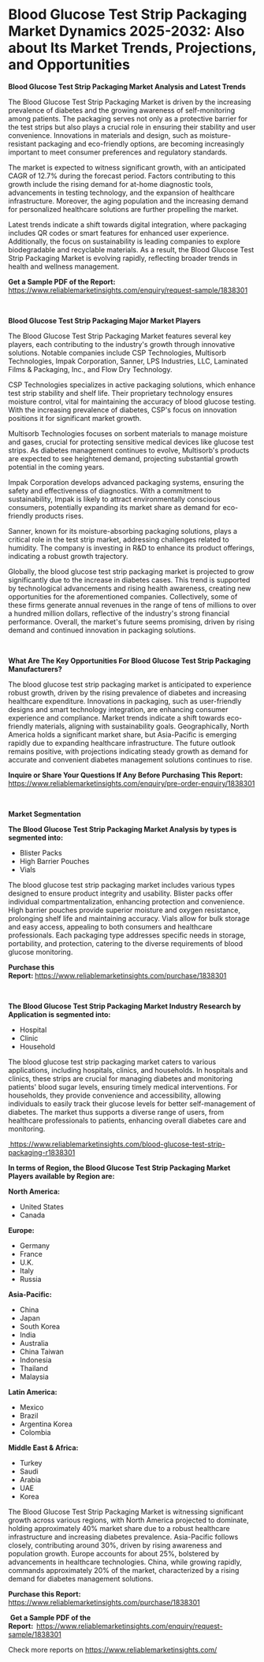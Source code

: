 <p><h1>Blood Glucose Test Strip Packaging Market Dynamics 2025-2032: Also about Its Market Trends, Projections, and Opportunities</h1></p><p><strong>Blood Glucose Test Strip Packaging Market Analysis and Latest Trends</strong></p>
<p><p>The Blood Glucose Test Strip Packaging Market is driven by the increasing prevalence of diabetes and the growing awareness of self-monitoring among patients. The packaging serves not only as a protective barrier for the test strips but also plays a crucial role in ensuring their stability and user convenience. Innovations in materials and design, such as moisture-resistant packaging and eco-friendly options, are becoming increasingly important to meet consumer preferences and regulatory standards.</p><p>The market is expected to witness significant growth, with an anticipated CAGR of 12.7% during the forecast period. Factors contributing to this growth include the rising demand for at-home diagnostic tools, advancements in testing technology, and the expansion of healthcare infrastructure. Moreover, the aging population and the increasing demand for personalized healthcare solutions are further propelling the market. </p><p>Latest trends indicate a shift towards digital integration, where packaging includes QR codes or smart features for enhanced user experience. Additionally, the focus on sustainability is leading companies to explore biodegradable and recyclable materials. As a result, the Blood Glucose Test Strip Packaging Market is evolving rapidly, reflecting broader trends in health and wellness management.</p></p>
<p><strong>Get a Sample PDF of the Report:&nbsp;</strong> <a href="https://www.reliablemarketinsights.com/enquiry/request-sample/1838301?utm_campaign=2206&utm_medium=2&utm_source=Github&utm_content=ia&utm_term=09032025&utm_id=blood-glucose-test-strip-packaging">https://www.reliablemarketinsights.com/enquiry/request-sample/1838301</a></p>
<p>&nbsp;</p>
<p><strong>Blood Glucose Test Strip Packaging Major Market Players</strong></p>
<p><p>The Blood Glucose Test Strip Packaging Market features several key players, each contributing to the industry's growth through innovative solutions. Notable companies include CSP Technologies, Multisorb Technologies, Impak Corporation, Sanner, LPS Industries, LLC, Laminated Films & Packaging, Inc., and Flow Dry Technology.</p><p>CSP Technologies specializes in active packaging solutions, which enhance test strip stability and shelf life. Their proprietary technology ensures moisture control, vital for maintaining the accuracy of blood glucose testing. With the increasing prevalence of diabetes, CSP's focus on innovation positions it for significant market growth.</p><p>Multisorb Technologies focuses on sorbent materials to manage moisture and gases, crucial for protecting sensitive medical devices like glucose test strips. As diabetes management continues to evolve, Multisorb's products are expected to see heightened demand, projecting substantial growth potential in the coming years.</p><p>Impak Corporation develops advanced packaging systems, ensuring the safety and effectiveness of diagnostics. With a commitment to sustainability, Impak is likely to attract environmentally conscious consumers, potentially expanding its market share as demand for eco-friendly products rises.</p><p>Sanner, known for its moisture-absorbing packaging solutions, plays a critical role in the test strip market, addressing challenges related to humidity. The company is investing in R&D to enhance its product offerings, indicating a robust growth trajectory.</p><p>Globally, the blood glucose test strip packaging market is projected to grow significantly due to the increase in diabetes cases. This trend is supported by technological advancements and rising health awareness, creating new opportunities for the aforementioned companies. Collectively, some of these firms generate annual revenues in the range of tens of millions to over a hundred million dollars, reflective of the industry's strong financial performance. Overall, the market's future seems promising, driven by rising demand and continued innovation in packaging solutions.</p></p>
<p>&nbsp;</p>
<p><strong>What Are The Key Opportunities For Blood Glucose Test Strip Packaging Manufacturers?</strong></p>
<p><p>The blood glucose test strip packaging market is anticipated to experience robust growth, driven by the rising prevalence of diabetes and increasing healthcare expenditure. Innovations in packaging, such as user-friendly designs and smart technology integration, are enhancing consumer experience and compliance. Market trends indicate a shift towards eco-friendly materials, aligning with sustainability goals. Geographically, North America holds a significant market share, but Asia-Pacific is emerging rapidly due to expanding healthcare infrastructure. The future outlook remains positive, with projections indicating steady growth as demand for accurate and convenient diabetes management solutions continues to rise.</p></p>
<p><strong>Inquire or Share Your Questions If Any Before Purchasing This Report:</strong> <a href="https://www.reliablemarketinsights.com/enquiry/pre-order-enquiry/1838301?utm_campaign=2206&utm_medium=2&utm_source=Github&utm_content=ia&utm_term=09032025&utm_id=blood-glucose-test-strip-packaging">https://www.reliablemarketinsights.com/enquiry/pre-order-enquiry/1838301</a></p>
<p>&nbsp;</p>
<p><strong>Market Segmentation</strong></p>
<p><strong>The Blood Glucose Test Strip Packaging Market Analysis by types is segmented into:</strong></p>
<p><ul><li>Blister Packs</li><li>High Barrier Pouches</li><li>Vials</li></ul></p>
<p><p>The blood glucose test strip packaging market includes various types designed to ensure product integrity and usability. Blister packs offer individual compartmentalization, enhancing protection and convenience. High barrier pouches provide superior moisture and oxygen resistance, prolonging shelf life and maintaining accuracy. Vials allow for bulk storage and easy access, appealing to both consumers and healthcare professionals. Each packaging type addresses specific needs in storage, portability, and protection, catering to the diverse requirements of blood glucose monitoring.</p></p>
<p><strong>Purchase this Report:&nbsp;</strong><a href="https://www.reliablemarketinsights.com/purchase/1838301?utm_campaign=2206&utm_medium=2&utm_source=Github&utm_content=ia&utm_term=09032025&utm_id=blood-glucose-test-strip-packaging">https://www.reliablemarketinsights.com/purchase/1838301</a></p>
<p>&nbsp;</p>
<p><strong>The Blood Glucose Test Strip Packaging Market Industry Research by Application is segmented into:</strong></p>
<p><ul><li>Hospital</li><li>Clinic</li><li>Household</li></ul></p>
<p><p>The blood glucose test strip packaging market caters to various applications, including hospitals, clinics, and households. In hospitals and clinics, these strips are crucial for managing diabetes and monitoring patients' blood sugar levels, ensuring timely medical interventions. For households, they provide convenience and accessibility, allowing individuals to easily track their glucose levels for better self-management of diabetes. The market thus supports a diverse range of users, from healthcare professionals to patients, enhancing overall diabetes care and monitoring.</p></p>
<p><a href="https://www.reliablemarketinsights.com/blood-glucose-test-strip-packaging-r1838301?utm_campaign=2206&utm_medium=2&utm_source=Github&utm_content=ia&utm_term=09032025&utm_id=blood-glucose-test-strip-packaging">&nbsp;https://www.reliablemarketinsights.com/blood-glucose-test-strip-packaging-r1838301</a></p>
<p><strong>In terms of Region, the Blood Glucose Test Strip Packaging Market Players available by Region are:</strong></p>
<p>
    <p> <strong> North America: </strong>
        <ul>
            <li>United States</li>
            <li>Canada</li>
        </ul>
        </p> 
    <p> <strong> Europe: </strong>
        <ul>
            <li>Germany</li>
            <li>France</li>
            <li>U.K.</li>
            <li>Italy</li>
            <li>Russia</li>
        </ul>
        </p> 
    <p> <strong> Asia-Pacific: </strong>
        <ul>
            <li>China</li>
            <li>Japan</li>
            <li>South Korea</li>
            <li>India</li>
            <li>Australia</li>
            <li>China Taiwan</li>
            <li>Indonesia</li>
            <li>Thailand</li>
            <li>Malaysia</li>
        </ul>
        </p> 
    <p> <strong> Latin America: </strong>
        <ul>
            <li>Mexico</li>
            <li>Brazil</li>
            <li>Argentina Korea</li>
            <li>Colombia</li>
        </ul>
        </p> 
    <p> <strong> Middle East & Africa: </strong>
        <ul>
            <li>Turkey</li>
            <li>Saudi</li>
            <li>Arabia</li>
            <li>UAE</li>
            <li>Korea</li>
        </ul>
    </p>
    </p>
<p><p>The Blood Glucose Test Strip Packaging Market is witnessing significant growth across various regions, with North America projected to dominate, holding approximately 40% market share due to a robust healthcare infrastructure and increasing diabetes prevalence. Asia-Pacific follows closely, contributing around 30%, driven by rising awareness and population growth. Europe accounts for about 25%, bolstered by advancements in healthcare technologies. China, while growing rapidly, commands approximately 20% of the market, characterized by a rising demand for diabetes management solutions.</p></p>
<p><strong>Purchase this Report: </strong><a href="https://www.reliablemarketinsights.com/purchase/1838301?utm_campaign=2206&utm_medium=2&utm_source=Github&utm_content=ia&utm_term=09032025&utm_id=blood-glucose-test-strip-packaging">https://www.reliablemarketinsights.com/purchase/1838301</a></p>
<p>&nbsp;<strong>Get a Sample PDF of the Report:&nbsp;&nbsp;</strong><a href="https://www.reliablemarketinsights.com/enquiry/request-sample/1838301?utm_campaign=2206&utm_medium=2&utm_source=Github&utm_content=ia&utm_term=09032025&utm_id=blood-glucose-test-strip-packaging">https://www.reliablemarketinsights.com/enquiry/request-sample/1838301</a></p>
<p><strong></strong></p>
<p>Check more reports on <a href="https://www.reliablemarketinsights.com/?utm_campaign=2206&utm_medium=2&utm_source=Github&utm_content=ia&utm_term=09032025&utm_id=blood-glucose-test-strip-packaging">https://www.reliablemarketinsights.com/</a></p>